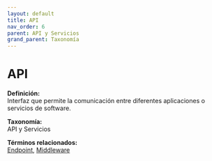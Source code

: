```yaml
---
layout: default
title: API
nav_order: 6
parent: API y Servicios
grand_parent: Taxonomía
---
```


# API

**Definición:**  
Interfaz que permite la comunicación entre diferentes aplicaciones o servicios de software.

**Taxonomía:**  
API y Servicios

**Términos relacionados:**  
[Endpoint](https://maleniski.github.io/diccionario-angl-tec-mx/docs/taxonomia/endpoint/endpoint.html), [Middleware](https://maleniski.github.io/diccionario-angl-tec-mx/docs/taxonomia/middleware/middleware.html)
